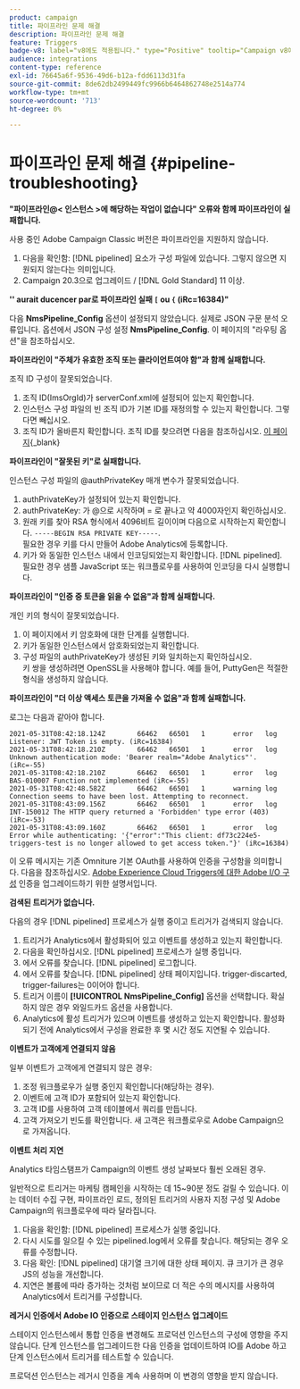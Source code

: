 ```yaml
---
product: campaign
title: 파이프라인 문제 해결
description: 파이프라인 문제 해결
feature: Triggers
badge-v8: label="v8에도 적용됩니다." type="Positive" tooltip="Campaign v8에도 적용됩니다."
audience: integrations
content-type: reference
exl-id: 76645a6f-9536-49d6-b12a-fdd6113d31fa
source-git-commit: 8de62db2499449fc9966b6464862748e2514a774
workflow-type: tm+mt
source-wordcount: '713'
ht-degree: 0%

---
```


# 파이프라인 문제 해결 {#pipeline-troubleshooting}



**&quot;파이프라인@&lt; 인스턴스 >에 해당하는 작업이 없습니다&quot; 오류와 함께 파이프라인이 실패합니다.**

사용 중인 Adobe Campaign Classic 버전은 파이프라인을 지원하지 않습니다.

1. 다음을 확인함: [!DNL pipelined] 요소가 구성 파일에 있습니다. 그렇지 않으면 지원되지 않는다는 의미입니다.
1. Campaign 20.3으로 업그레이드 / [!DNL Gold Standard] 11 이상.

**&#39;&#39; aurait ducencer par로 파이프라인 실패 `[` ou `{` (iRc=16384)&quot;**

다음 **NmsPipeline_Config** 옵션이 설정되지 않았습니다. 실제로 JSON 구문 분석 오류입니다.
옵션에서 JSON 구성 설정 **NmsPipeline_Config**. 이 페이지의 &quot;라우팅 옵션&quot;을 참조하십시오.

**파이프라인이 &quot;주체가 유효한 조직 또는 클라이언트여야 함&quot;과 함께 실패합니다.**

조직 ID 구성이 잘못되었습니다.

1. 조직 ID(ImsOrgId)가 serverConf.xml에 설정되어 있는지 확인합니다.
1. 인스턴스 구성 파일의 빈 조직 ID가 기본 ID를 재정의할 수 있는지 확인합니다. 그렇다면 빼십시오.
1. 조직 ID가 올바른지 확인합니다. 조직 ID를 찾으려면 다음을 참조하십시오. [이 페이지](https://experienceleague.adobe.com/docs/core-services/interface/administration/organizations.html?lang=ko){_blank}

**파이프라인이 &quot;잘못된 키&quot;로 실패합니다.**

인스턴스 구성 파일의 @authPrivateKey 매개 변수가 잘못되었습니다.

1. authPrivateKey가 설정되어 있는지 확인합니다.
1. authPrivateKey: 가 @으로 시작하며 = 로 끝나고 약 4000자인지 확인하십시오.
1. 원래 키를 찾아 RSA 형식에서 4096비트 길이이며 다음으로 시작하는지 확인합니다. `-----BEGIN RSA PRIVATE KEY-----`.
   <br> 필요한 경우 키를 다시 만들어 Adobe Analytics에 등록합니다.
1. 키가 와 동일한 인스턴스 내에서 인코딩되었는지 확인합니다. [!DNL pipelined]. <br>필요한 경우 샘플 JavaScript 또는 워크플로우를 사용하여 인코딩을 다시 실행합니다.

**파이프라인이 &quot;인증 중 토큰을 읽을 수 없음&quot;과 함께 실패합니다.**

개인 키의 형식이 잘못되었습니다.

1. 이 페이지에서 키 암호화에 대한 단계를 실행합니다.
1. 키가 동일한 인스턴스에서 암호화되었는지 확인합니다.
1. 구성 파일의 authPrivateKey가 생성된 키와 일치하는지 확인하십시오. <br>키 쌍을 생성하려면 OpenSSL을 사용해야 합니다. 예를 들어, PuttyGen은 적절한 형식을 생성하지 않습니다.

**파이프라인이 &quot;더 이상 액세스 토큰을 가져올 수 없음&quot;과 함께 실패합니다.**

로그는 다음과 같아야 합니다.

```
2021-05-31T08:42:18.124Z        66462   66501   1       error   log     Listener: JWT Token is empty. (iRc=16384)
2021-05-31T08:42:18.210Z        66462   66501   1       error   log     Unknown authentication mode: 'Bearer realm="Adobe Analytics"'. (iRc=-55)
2021-05-31T08:42:18.210Z        66462   66501   1       error   log     BAS-010007 Function not implemented (iRc=-55)
2021-05-31T08:42:48.582Z        66462   66501   1       warning log     Connection seems to have been lost. Attempting to reconnect.
2021-05-31T08:43:09.156Z        66462   66501   1       error   log     INT-150012 The HTTP query returned a 'Forbidden' type error (403) (iRc=-53)
2021-05-31T08:43:09.160Z        66462   66501   1       error   log     Error while authenticating: '{"error":"This client: df73c224e5-triggers-test is no longer allowed to get access token."}' (iRc=16384)
```

이 오류 메시지는 기존 Omniture 기본 OAuth를 사용하여 인증을 구성함을 의미합니다. 다음을 참조하십시오. [Adobe Experience Cloud Triggers에 대한 Adobe I/O 구성](../../integrations/using/about-triggers.md#implement) 인증을 업그레이드하기 위한 설명서입니다.

**검색된 트리거가 없습니다.**

다음의 경우 [!DNL pipelined] 프로세스가 실행 중이고 트리거가 검색되지 않습니다.

1. 트리거가 Analytics에서 활성화되어 있고 이벤트를 생성하고 있는지 확인합니다.
1. 다음을 확인하십시오. [!DNL pipelined] 프로세스가 실행 중입니다.
1. 에서 오류를 찾습니다. [!DNL pipelined] 로그합니다.
1. 에서 오류를 찾습니다. [!DNL pipelined] 상태 페이지입니다. trigger-discarted, trigger-failures는 0이어야 합니다.
1. 트리거 이름이 **[!UICONTROL NmsPipeline_Config]** 옵션을 선택합니다. 확실하지 않은 경우 와일드카드 옵션을 사용합니다.
1. Analytics에 활성 트리거가 있으며 이벤트를 생성하고 있는지 확인합니다. 활성화되기 전에 Analytics에서 구성을 완료한 후 몇 시간 정도 지연될 수 있습니다.

**이벤트가 고객에게 연결되지 않음**

일부 이벤트가 고객에게 연결되지 않은 경우:

1. 조정 워크플로우가 실행 중인지 확인합니다(해당하는 경우).
1. 이벤트에 고객 ID가 포함되어 있는지 확인합니다.
1. 고객 ID를 사용하여 고객 테이블에서 쿼리를 만듭니다.
1. 고객 가져오기 빈도를 확인합니다. 새 고객은 워크플로우로 Adobe Campaign으로 가져옵니다.

**이벤트 처리 지연**

Analytics 타임스탬프가 Campaign의 이벤트 생성 날짜보다 훨씬 오래된 경우.

일반적으로 트리거는 마케팅 캠페인을 시작하는 데 15~90분 정도 걸릴 수 있습니다. 이는 데이터 수집 구현, 파이프라인 로드, 정의된 트리거의 사용자 지정 구성 및 Adobe Campaign의 워크플로우에 따라 달라집니다.

1. 다음을 확인함: [!DNL pipelined] 프로세스가 실행 중입니다.
1. 다시 시도를 일으킬 수 있는 pipelined.log에서 오류를 찾습니다. 해당되는 경우 오류를 수정합니다.
1. 다음 확인: [!DNL pipelined] 대기열 크기에 대한 상태 페이지. 큐 크기가 큰 경우 JS의 성능을 개선합니다.
1. 지연은 볼륨에 따라 증가하는 것처럼 보이므로 더 적은 수의 메시지를 사용하여 Analytics에서 트리거를 구성합니다.

**레거시 인증에서 Adobe IO 인증으로 스테이지 인스턴스 업그레이드**

스테이지 인스턴스에서 통합 인증을 변경해도 프로덕션 인스턴스의 구성에 영향을 주지 않습니다. 단계 인스턴스를 업그레이드한 다음 인증을 업데이트하여 IO를 Adobe 하고 단계 인스턴스에서 트리거를 테스트할 수 있습니다.

프로덕션 인스턴스는 레거시 인증을 계속 사용하며 이 변경의 영향을 받지 않습니다.
